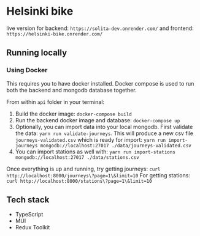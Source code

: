 # Helsinki bike

live version for backend: `https://solita-dev.onrender.com/` and frontend: `https://helsinki-bike.onrender.com/`

## Running locally

### Using Docker

This requires you to have docker installed. Docker compose is used to run both the backend and mongodb database together.

From within `api` folder in your terminal:

1. Build the docker image: `docker-compose build`
2. Run the backend docker image and database: `docker-compose up`
3. Optionally, you can import data into your local mongodb. First validate the data: `yarn run validate-journeys`. This will produce a new csv file `journeys-validated.csv` which is ready for import: `yarn run import-journeys mongodb://localhost:27017 ./data/journeys-validated.csv`
4. You can import stations as well with: `yarn run import-stations mongodb://localhost:27017 ./data/stations.csv`

Once everything is up and running, try getting journeys: `curl http://localhost:8000/journeys\?page=1\&limit=10`
For getting stations: `curl http://localhost:8000/stations\?page=1\&limit=10`

## Tech stack

- TypeScript
- MUI
- Redux Toolkit
